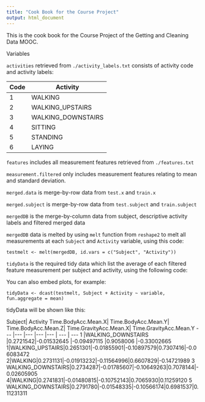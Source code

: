 ```yaml
---
title: "Cook Book for the Course Project"
output: html_document
---
```


This is the cook book for the Course Project of the Getting and Cleaning Data MOOC.

Variables

`activities` retrieved from `./activity_labels.txt` consists of activity code and activity labels:

Code |Activity
 --- |---
1|	WALKING
2|	WALKING_UPSTAIRS
3|	WALKING_DOWNSTAIRS
4|	SITTING
5|	STANDING
6|	LAYING

`features` includes all measurement features retrieved from `./features.txt`

`measurement.filtered` only includes measurement features relating to mean and standard deviation.

`merged.data` is merge-by-row data from `test.x` and `train.x`

`merged.subject` is merge-by-row data from `test.subject` and `train.subject`

`mergedDB` is the merge-by-column data from subject, descriptive activity labels and filtered merged data

`mergedDB` data is melted by using `melt` function from `reshape2` to melt all measurements at each `Subject` and `Activity` variable, using this code:

```{r}
testmelt <- melt(mergedDB, id.vars = c("Subject", "Activity"))
```

`tidyData` is the required tidy data which list the average of each filtered feature measurement per subject and activity, using the following code:
  
You can also embed plots, for example:

```
tidyData <- dcast(testmelt, Subject + Activity ~ variable, fun.aggregate = mean)
```

tidyData will be shown like this:

Subject| Activity Time.BodyAcc.Mean.X| Time.BodyAcc.Mean.Y| Time.BodyAcc.Mean.Z| Time.GravityAcc.Mean.X| Time.GravityAcc.Mean.Y
--- |--- |--- |--- |--- | --- | ---
1 |WALKING_DOWNSTAIRS |0.2721542|-0.01532645 |-0.09497115 |0.9058006 |-0.33002665
1|WALKING_UPSTAIRS|0.2651301|-0.01855901|-0.10897579|0.7307416|-0.06083472
2|WALKING|0.2731131|-0.01913232|-0.11564996|0.6607829|-0.14721989
3 WALKING_DOWNSTAIRS|0.2734287|-0.01785607|-0.10649263|0.7078144|-0.02605905
4|WALKING|0.2741831|-0.01480815|-0.10752143|0.7065930|0.11259120
5 WALKING_DOWNSTAIRS|0.2791780|-0.01548335|-0.10566174|0.6981537|0.11231311